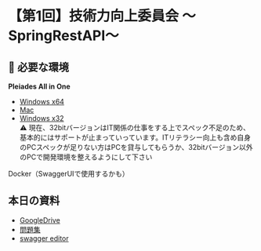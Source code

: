 # 【第1回】技術力向上委員会 〜SpringRestAPI〜

## :high_brightness: 必要な環境
**Pleiades All in One**
- [Windows x64](https://ftp.jaist.ac.jp/pub/mergedoc/pleiades/2022/pleiades-2022-12-java-win-64bit-jre_20230124.exe)
- [Mac](https://ftp.jaist.ac.jp/pub/mergedoc/pleiades/2022/pleiades-2022-12-java-mac-jre_20230124.dmg)
- [Windows x32](https://ftp.jaist.ac.jp/pub/mergedoc/pleiades/2018/pleiades-2018-09-java-win-32bit-jre_20181004.zip)<br>:warning: 現在、32bitバージョンはIT関係の仕事をする上でスペック不足のため、基本的にはサポートが止まっていっています。ITリテラシー向上も含め自身のPCスペックが足りない方はPCを貸与してもらうか、32bitバージョン以外のPCで開発環境を整えるようにして下さい

Docker（SwaggerUIで使用するかも）

## 本日の資料
- [GoogleDrive](https://drive.google.com/drive/folders/1mA8OSOQ17NaTYpXzLGIdampdnfePvnn)
- [問題集]()
- [swagger editor]()

